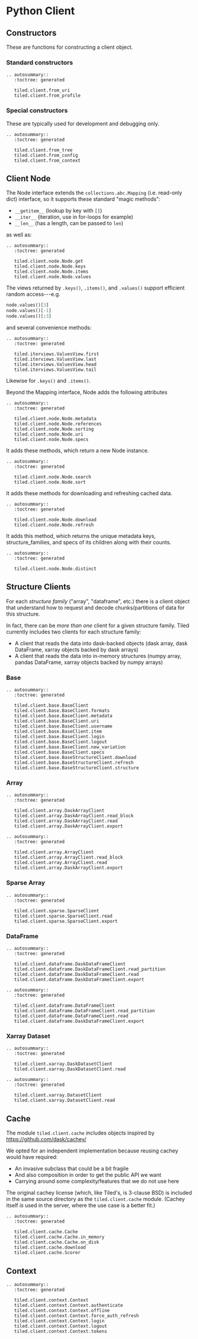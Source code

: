 # Python Client

## Constructors

These are functions for constructing a client object.

### Standard constructors

```{eval-rst}
.. autosummary::
   :toctree: generated

   tiled.client.from_uri
   tiled.client.from_profile
```

### Special constructors

These are typically used for development and debugging only.

```{eval-rst}
.. autosummary::
   :toctree: generated

   tiled.client.from_tree
   tiled.client.from_config
   tiled.client.from_context
```

## Client Node

The Node interface extends the ``collections.abc.Mapping`` (i.e. read-only
dict) interface, so it supports these standard "magic methods":

* `__getitem__` (lookup by key with `[]`)
* `__iter__` (iteration, use in for-loops for example)
* `__len__` (has a length, can be passed to `len`)

as well as:

```{eval-rst}
.. autosummary::
   :toctree: generated

   tiled.client.node.Node.get
   tiled.client.node.Node.keys
   tiled.client.node.Node.items
   tiled.client.node.Node.values
```

The views returned by `.keys()`, `.items()`, and `.values()`
support efficient random access---e.g.

```py
node.values()[3]
node.values()[-1]
node.values()[:3]
```

and several convenience methods:


```{eval-rst}
.. autosummary::
   :toctree: generated

   tiled.iterviews.ValuesView.first
   tiled.iterviews.ValuesView.last
   tiled.iterviews.ValuesView.head
   tiled.iterviews.ValuesView.tail
```

Likewise for `.keys()` and `.items()`.

Beyond the Mapping interface, Node adds the following attributes

```{eval-rst}
.. autosummary::
   :toctree: generated

   tiled.client.node.Node.metadata
   tiled.client.node.Node.references
   tiled.client.node.Node.sorting
   tiled.client.node.Node.uri
   tiled.client.node.Node.specs
```

It adds these methods, which return a new Node instance.

```{eval-rst}
.. autosummary::
   :toctree: generated

   tiled.client.node.Node.search
   tiled.client.node.Node.sort
```

It adds these methods for downloading and refreshing cached data.

```{eval-rst}
.. autosummary::
   :toctree: generated

   tiled.client.node.Node.download
   tiled.client.node.Node.refresh
```

It adds this method, which returns the unique metadata keys,
structure_families, and specs of its children along with their counts.

```{eval-rst}
.. autosummary::
   :toctree: generated

   tiled.client.node.Node.distinct
```

## Structure Clients

For each *structure family* ("array", "dataframe", etc.) there is a client
object that understand how to request and decode chunks/partitions of data
for this structure.

In fact, there can be *more than one* client for a given structure family.
Tiled currently includes two clients for each structure family:

* A client that reads the data into dask-backed objects (dask array, dask
  DataFrame, xarray objects backed by dask arrays)
* A client that reads the data into in-memory structures (numpy array, pandas
  DataFrame, xarray objects backed by numpy arrays)


### Base

```{eval-rst}
.. autosummary::
   :toctree: generated

   tiled.client.base.BaseClient
   tiled.client.base.BaseClient.formats
   tiled.client.base.BaseClient.metadata
   tiled.client.base.BaseClient.uri
   tiled.client.base.BaseClient.username
   tiled.client.base.BaseClient.item
   tiled.client.base.BaseClient.login
   tiled.client.base.BaseClient.logout
   tiled.client.base.BaseClient.new_variation
   tiled.client.base.BaseClient.specs
   tiled.client.base.BaseStructureClient.download
   tiled.client.base.BaseStructureClient.refresh
   tiled.client.base.BaseStructureClient.structure
```


### Array

```{eval-rst}
.. autosummary::
   :toctree: generated

   tiled.client.array.DaskArrayClient
   tiled.client.array.DaskArrayClient.read_block
   tiled.client.array.DaskArrayClient.read
   tiled.client.array.DaskArrayClient.export
```

```{eval-rst}
.. autosummary::
   :toctree: generated

   tiled.client.array.ArrayClient
   tiled.client.array.ArrayClient.read_block
   tiled.client.array.ArrayClient.read
   tiled.client.array.DaskArrayClient.export
```

### Sparse Array

```{eval-rst}
.. autosummary::
   :toctree: generated

   tiled.client.sparse.SparseClient
   tiled.client.sparse.SparseClient.read
   tiled.client.sparse.SparseClient.export
```

### DataFrame

```{eval-rst}
.. autosummary::
   :toctree: generated

   tiled.client.dataframe.DaskDataFrameClient
   tiled.client.dataframe.DaskDataFrameClient.read_partition
   tiled.client.dataframe.DaskDataFrameClient.read
   tiled.client.dataframe.DaskDataFrameClient.export
```

```{eval-rst}
.. autosummary::
   :toctree: generated

   tiled.client.dataframe.DataFrameClient
   tiled.client.dataframe.DataFrameClient.read_partition
   tiled.client.dataframe.DataFrameClient.read
   tiled.client.dataframe.DaskDataFrameClient.export
```

### Xarray Dataset

```{eval-rst}
.. autosummary::
   :toctree: generated

   tiled.client.xarray.DaskDatasetClient
   tiled.client.xarray.DaskDatasetClient.read
```

```{eval-rst}
.. autosummary::
   :toctree: generated

   tiled.client.xarray.DatasetClient
   tiled.client.xarray.DatasetClient.read
```

## Cache

The module `tiled.client.cache` includes objects inspired by https://github.com/dask/cachey/

We opted for an independent implementation because reusing cachey would have required:

* An invasive subclass that could be a bit fragile
* And also composition in order to get the public API we want
* Carrying around some complexity/features that we do not use here

The original cachey license (which, like Tiled's, is 3-clause BSD) is included in
the same source directory as the `tiled.client.cache` module. (Cachey itself
*is* used in the server, where the use case is a better fit.)

```{eval-rst}
.. autosummary::
   :toctree: generated

   tiled.client.cache.Cache
   tiled.client.cache.Cache.in_memory
   tiled.client.cache.Cache.on_disk
   tiled.client.cache.download
   tiled.client.cache.Scorer
```

## Context

```{eval-rst}
.. autosummary::
   :toctree: generated

   tiled.client.context.Context
   tiled.client.context.Context.authenticate
   tiled.client.context.Context.offline
   tiled.client.context.Context.force_auth_refresh
   tiled.client.context.Context.login
   tiled.client.context.Context.logout
   tiled.client.context.Context.tokens
```
